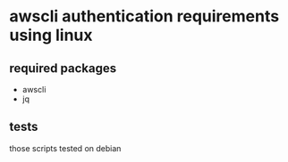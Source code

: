 # awscli authentication requirements using linux

## required packages

- awscli
- jq

## tests

those scripts tested on debian
